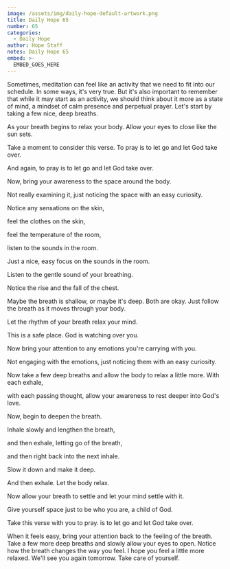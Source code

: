 ```yaml
---
image: /assets/img/daily-hope-default-artwork.png
title: Daily Hope 65
number: 65
categories:
  - Daily Hope
author: Hope Staff
notes: Daily Hope 65
embed: >-
  EMBED_GOES_HERE
---
```

Sometimes, meditation can feel like an activity that we need to fit into our schedule. In some ways, it's very true. But it's also important to remember that while it may start as an activity, we should think about it more as a state of mind, a mindset of calm presence and perpetual prayer. Let's start by taking a few nice, deep breaths.

As your breath begins to relax your body. Allow your eyes to close like the sun sets.

Take a moment to consider this verse. To pray is to let go and let God take over.

And again, to pray is to let go and let God take over.

Now, bring your awareness to the space around the body.

Not really examining it, just noticing the space with an easy curiosity.

Notice any sensations on the skin,

feel the clothes on the skin,

feel the temperature of the room,

listen to the sounds in the room.

Just a nice, easy focus on the sounds in the room.

Listen to the gentle sound of your breathing.

Notice the rise and the fall of the chest.

Maybe the breath is shallow, or maybe it's deep. Both are okay. Just follow the breath as it moves through your body.

Let the rhythm of your breath relax your mind.

This is a safe place. God is watching over you.

Now bring your attention to any emotions you're carrying with you.

Not engaging with the emotions, just noticing them with an easy curiosity.

Now take a few deep breaths and allow the body to relax a little more. With each exhale,

with each passing thought, allow your awareness to rest deeper into God's love.

Now, begin to deepen the breath.

Inhale slowly and lengthen the breath,

and then exhale, letting go of the breath,

and then right back into the next inhale.

Slow it down and make it deep.

And then exhale. Let the body relax.

Now allow your breath to settle and let your mind settle with it.

Give yourself space just to be who you are, a child of God.

Take this verse with you to pray. is to let go and let God take over.

When it feels easy, bring your attention back to the feeling of the breath. Take a few more deep breaths and slowly allow your eyes to open. Notice how the breath changes the way you feel. I hope you feel a little more relaxed. We'll see you again tomorrow. Take care of yourself.

